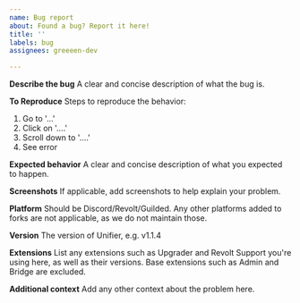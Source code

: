 ```yaml
---
name: Bug report
about: Found a bug? Report it here!
title: ''
labels: bug
assignees: greeeen-dev

---
```


**Describe the bug**
A clear and concise description of what the bug is.

**To Reproduce**
Steps to reproduce the behavior:
1. Go to '...'
2. Click on '....'
3. Scroll down to '....'
4. See error

**Expected behavior**
A clear and concise description of what you expected to happen.

**Screenshots**
If applicable, add screenshots to help explain your problem.

**Platform**
Should be Discord/Revolt/Guilded. Any other platforms added to forks are not applicable, as we do not maintain those.

**Version**
The version of Unifier, e.g. v1.1.4

**Extensions**
List any extensions such as Upgrader and Revolt Support you're using here, as well as their versions. Base extensions such as Admin and Bridge are excluded.

**Additional context**
Add any other context about the problem here.
